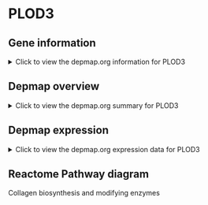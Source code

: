<h1>PLOD3</h1>

<h2>Gene information</h2>
<details>
  <summary>Click to view the depmap.org information for PLOD3</summary>
  <iframe src="https://depmap.org/portal/gene/PLOD3?tab=about" style="border:none;width:100%;height:800px"></iframe>
</details>

<h2>Depmap overview</h2>
<details>
  <summary>Click to view the depmap.org summary for PLOD3</summary>
  <iframe src="https://depmap.org/portal/gene/PLOD3?tab=overview" style="border:none;width:100%;height:800px"></iframe>
</details>

<h2>Depmap expression</h2>
<details>
  <summary>Click to view the depmap.org expression data for PLOD3</summary>
  <iframe src="https://depmap.org/portal/gene/PLOD3?tab=characterization" style="border:none;width:100%;height:800px"></iframe>
</details>



<h2>Reactome Pathway diagram</h2>
Collagen biosynthesis and modifying enzymes
<div id="diagramHolder"></div>

<script>
    //Creating the Reactome Diagram widget
    //Take into account a proxy needs to be set up in your server side pointing to www.reactome.org
    function onReactomeDiagramReady(){  //This function is automatically called when the widget code is ready to be used
        var diagram = Reactome.Diagram.create({
            "placeHolder" : "diagramHolder",
            "width" : 900,
            "height" : 500
        });

        //Initialising it to the "Hemostasis" pathway
        diagram.loadDiagram("R-HSA-1650814");

        //Adding different listeners

        diagram.onDiagramLoaded(function (loaded) {
            console.info("Loaded ", loaded);
            diagram.flagItems("BAD");
	    diagram.flagItems("Q92934");
            if (loaded == "R-HSA-1650814") diagram.selectItem("R-HSA-1650814");
        });

     }
</script>



